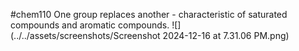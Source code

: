 #chem110 
One group replaces another - characteristic of saturated compounds and aromatic compounds. 
![](../../assets/screenshots/Screenshot 2024-12-16 at 7.31.06 PM.png)

